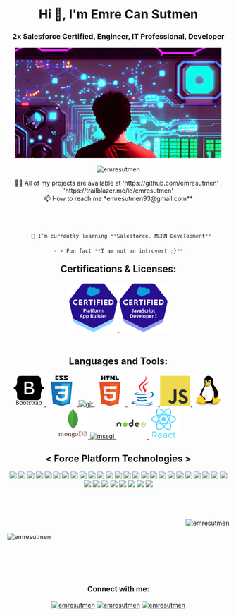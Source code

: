 <h1 align="center">Hi 👋, I'm Emre Can Sutmen</h1>
<h3 align="center">2x Salesforce Certified, Engineer, IT Professional, Developer</h3>
<div align="center">
<img src="./images/Screenshot_9.png" height="250" widht="400">
</div>
<p align="center"> <img src="https://komarev.com/ghpvc/?username=emresutmen&label=Profile%20views&color=0e75b6&style=flat" alt="emresutmen" /> </p>
<p align="center">
 👨‍💻 All of my projects are available at 'https://github.com/emresutmen' , 'https://trailblazer.me/id/emresutmen'
 <br/>
 📫 How to reach me *emresutmen93@gmail.com**
  </p>

<div align="center"> 
  <br/> <br/>
  
  ```js
- 🌱 I’m currently learning **Salesforce, MERN Development**
  
- ⚡ Fun fact **I am not an introvert ;}**
  ```

</div>

<div align="center">
<h2 align="center" style= "margin: 20px;">Certifications & Licenses:</h2>
<p align="center"> <a href="https://trailblazer.me/id/emresutmen" target="_blank" rel="noreferrer"> <img src="https://github.com/amanmadov/amanmadov/raw/main/assets/icons/icon3.png" alt="Platform App Builder" width="110" height="110"/> </a>
 <a href="https://trailblazer.me/id/emresutmen" target="_blank" rel="noreferrer"> <img src="https://github.com/amanmadov/amanmadov/raw/main/assets/icons/icon1.png" alt="Javascripy Developer I" width="110" height="110"/> </a>
  </p>
</div>
<br/>
<div align="center">
<h2 align="center" style= "margin: 20px;">Languages and Tools:</h2>
<p align="center"> <a href="https://getbootstrap.com" target="_blank" rel="noreferrer"> <img src="https://raw.githubusercontent.com/devicons/devicon/master/icons/bootstrap/bootstrap-plain-wordmark.svg" alt="bootstrap" width="70" height="70"/> </a> <a href="https://www.w3schools.com/css/" target="_blank" rel="noreferrer"> <img src="https://raw.githubusercontent.com/devicons/devicon/master/icons/css3/css3-original-wordmark.svg" alt="css3" width="70" height="70"/> </a> <a href="https://git-scm.com/" target="_blank" rel="noreferrer"> <img src="https://www.vectorlogo.zone/logos/git-scm/git-scm-icon.svg" alt="git" width="70" height="70"/> </a> <a href="https://www.w3.org/html/" target="_blank" rel="noreferrer"> <img src="https://raw.githubusercontent.com/devicons/devicon/master/icons/html5/html5-original-wordmark.svg" alt="html5" width="70" height="70"/> </a> <a href="https://www.java.com" target="_blank" rel="noreferrer"> <img src="https://raw.githubusercontent.com/devicons/devicon/master/icons/java/java-original.svg" alt="java" width="70" height="70"/> </a> <a href="https://developer.mozilla.org/en-US/docs/Web/JavaScript" target="_blank" rel="noreferrer"> <img src="https://raw.githubusercontent.com/devicons/devicon/master/icons/javascript/javascript-original.svg" alt="javascript" width="70" height="70"/> </a> <a href="https://www.linux.org/" target="_blank" rel="noreferrer"> <img src="https://raw.githubusercontent.com/devicons/devicon/master/icons/linux/linux-original.svg" alt="linux" width="70" height="70"/> </a> <a href="https://www.mongodb.com/" target="_blank" rel="noreferrer"> <img src="https://raw.githubusercontent.com/devicons/devicon/master/icons/mongodb/mongodb-original-wordmark.svg" alt="mongodb" width="70" height="70"/> </a> <a href="https://www.microsoft.com/en-us/sql-server" target="_blank" rel="noreferrer"> <img src="https://www.svgrepo.com/show/303229/microsoft-sql-server-logo.svg" alt="mssql" width="70" height="70"/> </a> <a href="https://nodejs.org" target="_blank" rel="noreferrer"> <img src="https://raw.githubusercontent.com/devicons/devicon/master/icons/nodejs/nodejs-original-wordmark.svg" alt="nodejs" width="70" height="70"/> </a> <a href="https://reactjs.org/" target="_blank" rel="noreferrer"> <img src="https://raw.githubusercontent.com/devicons/devicon/master/icons/react/react-original-wordmark.svg" alt="react" width="70" height="70"/> </a> 
 </p>
 </div>
 
 <div align="center">
  <h2>< Force Platform Technologies ></h2>

  ![](https://img.shields.io/badge/-salesforce-blue)
  ![](https://img.shields.io/badge/-salesforce--crm-blue)
  ![](https://img.shields.io/badge/-salesforce--admin-blue)
  ![](https://img.shields.io/badge/-salesforce--development-blue)
  ![](https://img.shields.io/badge/-salesforce--automation-blue)
  ![](https://img.shields.io/badge/-salesforce--flow-blue)
  ![](https://img.shields.io/badge/-sales--cloud-blue)
  ![](https://img.shields.io/badge/-service--cloud-blue)
  ![](https://img.shields.io/badge/-marketing--cloud-blue)
  ![](https://img.shields.io/badge/-commerce--cloud-blue)
  ![](https://img.shields.io/badge/-customer--360-blue)
  ![](https://img.shields.io/badge/-salesforce--integration-blue)
  ![](https://img.shields.io/badge/-salesforce--apis-blue)
  ![](https://img.shields.io/badge/-rest--integration-blue)
  ![](https://img.shields.io/badge/-salesforce--workflows-blue)
  ![](https://img.shields.io/badge/-salesforce--deployment-blue)
  ![](https://img.shields.io/badge/-salesforce--customization-blue)
  ![](https://img.shields.io/badge/-apex-blue) 
  ![](https://img.shields.io/badge/-lwc-blue)
  ![](https://img.shields.io/badge/-soql-blue)
  ![](https://img.shields.io/badge/-sosl-blue)
  ![](https://img.shields.io/badge/-lightning--framework-blue)
  ![](https://img.shields.io/badge/-aura--framework-blue)
  ![](https://img.shields.io/badge/-force.com-blue)
  ![](https://img.shields.io/badge/-apex--triggers-blue)
  ![](https://img.shields.io/badge/-visual--force-blue)
  ![](https://img.shields.io/badge/-bulk--api-blue)
  ![](https://img.shields.io/badge/-web--components-blue)
  ![](https://img.shields.io/badge/-salesforce--cpq-blue)
  ![](https://img.shields.io/badge/-omnistudio-blue)
  ![](https://img.shields.io/badge/-data--loader-blue)
  ![](https://img.shields.io/badge/-salesforce--dx-blue)
  ![](https://img.shields.io/badge/-lightning--design--system-blue)

</div>
 <br/>
 
<p><img align="right" style="margin-top: 25px;" src="https://github-readme-streak-stats.herokuapp.com/?user=emresutmen&" alt="emresutmen" /></p>
<br/>
<p><img align="left" style="margin-top: 25px;" src="https://github-readme-stats.vercel.app/api/top-langs?username=emresutmen&show_icons=true&locale=en&layout=compact" alt="emresutmen" /></p>

<br/>
<br/>
<br/>
<br/>
<br/>
<br/>
<br/>
<h3 align="center">Connect with me:</h3>
<p align="center">
<a href="https://linkedin.com/in/emresutmen" target="blank"><img align="center" src="https://raw.githubusercontent.com/rahuldkjain/github-profile-readme-generator/master/src/images/icons/Social/linked-in-alt.svg" alt="emresutmen" height="30" width="40" /></a>
<a href="https://instagram.com/emresutmen" target="blank"><img align="center" src="https://raw.githubusercontent.com/rahuldkjain/github-profile-readme-generator/master/src/images/icons/Social/instagram.svg" alt="emresutmen" height="30" width="40" /></a>
<a href="https://www.leetcode.com/emresutmen" target="blank"><img align="center" src="https://raw.githubusercontent.com/rahuldkjain/github-profile-readme-generator/master/src/images/icons/Social/leet-code.svg" alt="emresutmen" height="30" width="40" /></a>
</p>
